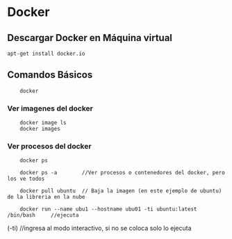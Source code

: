 # Docker
## Descargar Docker en Máquina virtual
    
    apt-get install docker.io

## Comandos Básicos

        docker
### Ver imagenes del docker
        docker image ls
        docker images
### Ver procesos del docker
        docker ps 		

        docker ps -a 		//Ver procesos o contenedores del docker, pero los ve todos

        docker pull ubuntu	// Baja la imagen (en este ejemplo de ubuntu) de la libreria en la nube

        docker run --name ubu1 --hostname ubu01 -ti ubuntu:latest /bin/bash		//ejecuta

(-ti) //ingresa al modo interactivo, si no se coloca solo lo ejecuta